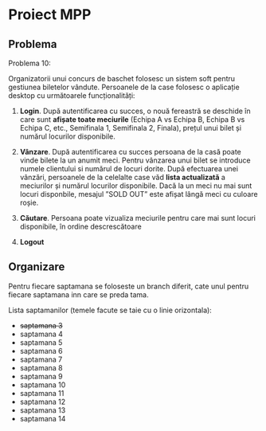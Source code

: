 # Proiect MPP

## Problema

Problema 10:

Organizatorii unui concurs de baschet folosesc un sistem soft pentru gestiunea biletelor vândute. Persoanele de 
la case folosesc o aplicație desktop cu următoarele funcționalități: 
1. **Login**. După autentificarea cu succes, o nouă fereastră se deschide în care sunt **afișate toate meciurile** 
(Echipa A vs Echipa B, Echipa B vs Echipa C, etc., Semifinala 1, Semifinala 2, Finala), prețul unui bilet și 
numărul locurilor disponibile. 
2. **Vânzare**. După autentificarea cu succes persoana de la casă poate vinde bilete la un anumit meci. Pentru 
vânzarea unui bilet se introduce numele clientului si numărul de locuri dorite. După efectuarea unei vânzări, 
persoanele de la celelalte case văd **lista actualizată** a meciurilor și numărul locurilor disponibile. Dacă la un 
meci nu mai sunt locuri disponbile, mesajul ”SOLD OUT” este afișat lângă meci cu culoare roșie. 
3. **Căutare**. Persoana poate vizualiza meciurile pentru care mai sunt locuri disponibile, în ordine descrescătoare 

4. **Logout**

## Organizare

Pentru fiecare saptamana se foloseste un branch diferit, cate unul pentru fiecare saptamana inn care se preda tama.

Lista saptamanilor (temele facute se taie cu o linie orizontala):

- ~~saptamana 3~~
- saptamana 4
- saptamana 5
- saptamana 6
- saptamana 7
- saptamana 8
- saptamana 9
- saptamana 10
- saptamana 11
- saptamana 12
- saptamana 13
- saptamana 14
